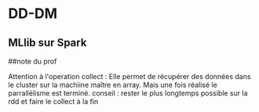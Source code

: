 # DD-DM

## MLlib sur Spark


##note du prof

Attention à l'operation collect :
Elle permet de récupérer des données dans le cluster sur la machiine maître en array.
Mais une fois réalisé le parrallélisme est terminé.
conseil : rester le plus longtemps possible sur la rdd et faire le collect à la fin
